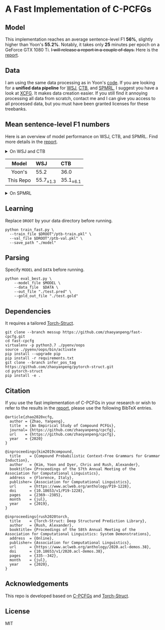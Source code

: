 # A Fast Implementation of C-PCFGs

## Model
This implementation reaches an average sentence-level F1 **56%**, slightly higher than Yoon's **55.2%**. 
Notably, it takes only **25** minutes per epoch on a GeForce GTX 1080 Ti. ~~I will release a report in a couple of
days.~~ Here is the [report](https://zhaoyanpeng.github.io/files/An%20Empirical%20Study%20of%20Compound%20PCFGs.pdf).

## Data
I am using the same data processing as in Yoon's [code](https://github.com/harvardnlp/compound-pcfg#data). If you are looking for a **unified data pipeline** for [WSJ](https://catalog.ldc.upenn.edu/LDC99T42), [CTB](https://catalog.ldc.upenn.edu/LDC2005T01), and [SPMRL](https://dokufarm.phil.hhu.de/spmrl2014/), I suggest you have a look at [XCFG](https://github.com/zhaoyanpeng/xcfg). It makes data creation easier. If you still find it annoying processing all data from scratch, contact me and I can give you access to all processed data, but you must have been granted licenses for these treebanks.

## Mean sentence-level F1 numbers
Here is an overview of model performance on WSJ, CTB, and SPMRL. Find more details in the [report](https://zhaoyanpeng.github.io/files/An%20Empirical%20Study%20of%20Compound%20PCFGs.pdf).

<details><summary>On WSJ and CTB</summary></details>

| Model | WSJ | CTB |
|:-:|:-|:-|
| Yoon's | 55.2 | 36.0 |
| This Repo | 55.7<sub>±1.3<sub> | 35.1<sub>±6.1<sub> |

<details><summary>On SPMRL</summary><p>

| Model | Basque | German | French | Hebrew | Hungarian | Korean | Polish | Polish |
|:-:|:-|:-|:-|:-|:-|:-|:-|:-|
| N-PCFG | **30.2**<sub>±0.9<sub> | **37.8**<sub>±1.7<sub> | **42.2**<sub>±1.4<sub> | **41.0**<sub>±0.6<sub> | 37.9<sub>±0.8<sub> | 25.7<sub>±2.8<sub> | 31.7<sub>±1.8<sub> | 14.5<sub>±12.7<sub> |
| C-PCFG | 27.9<sub>±2.0<sub> | 37.3<sub>±1.8<sub> | 40.5<sub>±0.8<sub> | 39.2<sub>±1.2<sub> | **38.3**<sub>±0.7<sub> | **27.7**<sub>±2.8<sub> | **32.4**<sub>±1.1<sub> | **23.7**<sub>±14.3<sub> |

</p></details>

## Learning 
Replace `DROOT` by your data directory before running.
```shell
python train_fast.py \
  --train_file $DROOT"/ptb-train.pkl" \
  --val_file $DROOT"/ptb-val.pkl" \
  --save_path "./model"
```

## Parsing 
Specify `MODEL` and `DATA` before running.
```shell
python eval_best.py \
    --model_file $MODEL \
    --data_file  $DATA \
    --out_file "./test.pred" \
    --gold_out_file "./test.gold"
```

## Dependencies
It requires a tailored [Torch-Struct](https://github.com/zhaoyanpeng/pytorch-struct).
```shell
git clone --branch messup https://github.com/zhaoyanpeng/fast-cpcfg.git
cd fast-cpcfg
virtualenv -p python3.7 ./pyenv/oops
source ./pyenv/oops/bin/activate
pip install --upgrade pip
pip install -r requirements.txt
git clone --branch infer_pos_tag https://github.com/zhaoyanpeng/pytorch-struct.git
cd pytorch-struct
pip install -e .
```

## Citation
If you use the fast implementation of C-PCFGs in your research or wish to refer to the results in the [report](https://zhaoyanpeng.github.io/files/An%20Empirical%20Study%20of%20Compound%20PCFGs.pdf), please use the following BibTeX entries.
```
@article{zhao2020xcfg,
  author = {Zhao, Yanpeng},
  title  = {An Empirical Study of Compound PCFGs},
  journal= {https://github.com/zhaoyanpeng/cpcfg},
  url    = {https://github.com/zhaoyanpeng/cpcfg},
  year   = {2020}
}
```
```
@inproceedings{kim2019compound,
  title    = {Compound Probabilistic Context-Free Grammars for Grammar Induction},
  author   = {Kim, Yoon and Dyer, Chris and Rush, Alexander},
  booktitle= {Proceedings of the 57th Annual Meeting of the Association for Computational Linguistics},
  address  = {Florence, Italy},
  publisher= {Association for Computational Linguistics},
  url      = {https://www.aclweb.org/anthology/P19-1228},
  doi      = {10.18653/v1/P19-1228},
  pages    = {2369--2385},
  month    = {jul},
  year     = {2019},
}
```
```
@inproceedings{rush2020torch,
  title    = {Torch-Struct: Deep Structured Prediction Library},
  author   = {Rush, Alexander},
  booktitle= {Proceedings of the 58th Annual Meeting of the Association for Computational Linguistics: System Demonstrations},
  address  = {Online},
  publisher= {Association for Computational Linguistics},
  url      = {https://www.aclweb.org/anthology/2020.acl-demos.38},
  doi      = {10.18653/v1/2020.acl-demos.38},
  pages    = {335--342},
  month    = {jul},
  year     = {2020},
}
```

## Acknowledgements
This repo is developed based on [C-PCFGs](https://github.com/harvardnlp/compound-pcfg) and [Torch-Struct](https://github.com/harvardnlp/pytorch-struct).

## License
MIT
